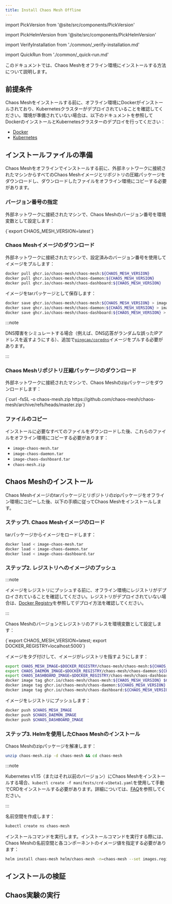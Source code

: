 ```yaml
---
title: Install Chaos Mesh Offline
---
```


import PickVersion from '@site/src/components/PickVersion'

import PickHelmVersion from '@site/src/components/PickHelmVersion'

import VerifyInstallation from './common/\_verify-installation.md'

import QuickRun from './common/\_quick-run.md'

このドキュメントでは、Chaos Meshをオフライン環境にインストールする方法について説明します。

## 前提条件

Chaos Meshをインストールする前に、オフライン環境にDockerがインストールされており、Kubernetesクラスターがデプロイされていることを確認してください。環境が準備されていない場合は、以下のドキュメントを参照してDockerのインストールとKubernetesクラスターのデプロイを行ってください：

- [Docker](https://www.docker.com/get-started)
- [Kubernetes](https://kubernetes.io/docs/setup/)

## インストールファイルの準備

Chaos Meshをオフラインでインストールする前に、外部ネットワークに接続されたマシンからすべてのChaos Meshイメージとリポジトリの圧縮パッケージをダウンロードし、ダウンロードしたファイルをオフライン環境にコピーする必要があります。

### バージョン番号の指定

外部ネットワークに接続されたマシンで、Chaos Meshのバージョン番号を環境変数として設定します：

<PickVersion>
{`export CHAOS_MESH_VERSION=latest`}
</PickVersion>

### Chaos Meshイメージのダウンロード

外部ネットワークに接続されたマシンで、設定済みのバージョン番号を使用してイメージをプルします：

```bash
docker pull ghcr.io/chaos-mesh/chaos-mesh:${CHAOS_MESH_VERSION}
docker pull ghcr.io/chaos-mesh/chaos-daemon:${CHAOS_MESH_VERSION}
docker pull ghcr.io/chaos-mesh/chaos-dashboard:${CHAOS_MESH_VERSION}
```

イメージをtarパッケージとして保存します：

```bash
docker save ghcr.io/chaos-mesh/chaos-mesh:${CHAOS_MESH_VERSION} > image-chaos-mesh.tar
docker save ghcr.io/chaos-mesh/chaos-daemon:${CHAOS_MESH_VERSION} > image-chaos-daemon.tar
docker save ghcr.io/chaos-mesh/chaos-dashboard:${CHAOS_MESH_VERSION} > image-chaos-dashboard.tar
```

:::note

DNS障害をシミュレートする場合（例えば、DNS応答がランダムな誤ったIPアドレスを返すようにする）、追加で[`pingcap/coredns`](https://hub.docker.com/r/pingcap/coredns)イメージをプルする必要があります。

:::

### Chaos Meshリポジトリ圧縮パッケージのダウンロード

外部ネットワークに接続されたマシンで、Chaos Meshのzipパッケージをダウンロードします：

<PickVersion isArchive replaced="refs/heads/master">
{`curl -fsSL -o chaos-mesh.zip https://github.com/chaos-mesh/chaos-mesh/archive/refs/heads/master.zip`}
</PickVersion>

### ファイルのコピー

インストールに必要なすべてのファイルをダウンロードした後、これらのファイルをオフライン環境にコピーする必要があります：

- `image-chaos-mesh.tar`
- `image-chaos-daemon.tar`
- `image-chaos-dashboard.tar`
- `chaos-mesh.zip`

## Chaos Meshのインストール

Chaos Meshイメージのtarパッケージとリポジトリのzipパッケージをオフライン環境にコピーした後、以下の手順に従ってChaos Meshをインストールします。

### ステップ1. Chaos Meshイメージのロード

tarパッケージからイメージをロードします：

```bash
docker load < image-chaos-mesh.tar
docker load < image-chaos-daemon.tar
docker load < image-chaos-dashboard.tar
```

### ステップ2. レジストリへのイメージのプッシュ

:::note

イメージをレジストリにプッシュする前に、オフライン環境にレジストリがデプロイされていることを確認してください。レジストリがデプロイされていない場合は、[Docker Registry](https://docs.docker.com/registry/)を参照してデプロイ方法を確認してください。

:::

Chaos Meshのバージョンとレジストリのアドレスを環境変数として設定します：

<PickVersion>
{`export CHAOS_MESH_VERSION=latest; export DOCKER_REGISTRY=localhost:5000`}
</PickVersion>

イメージをタグ付けして、イメージがレジストリを指すようにします：

```bash
export CHAOS_MESH_IMAGE=$DOCKER_REGISTRY/chaos-mesh/chaos-mesh:${CHAOS_MESH_VERSION}
export CHAOS_DAEMON_IMAGE=$DOCKER_REGISTRY/chaos-mesh/chaos-daemon:${CHAOS_MESH_VERSION}
export CHAOS_DASHBOARD_IMAGE=$DOCKER_REGISTRY/chaos-mesh/chaos-dashboard:${CHAOS_MESH_VERSION}
docker image tag ghcr.io/chaos-mesh/chaos-mesh:${CHAOS_MESH_VERSION} $CHAOS_MESH_IMAGE
docker image tag ghcr.io/chaos-mesh/chaos-daemon:${CHAOS_MESH_VERSION} $CHAOS_DAEMON_IMAGE
docker image tag ghcr.io/chaos-mesh/chaos-dashboard:${CHAOS_MESH_VERSION} $CHAOS_DASHBOARD_IMAGE
```

イメージをレジストリにプッシュします：

```bash
docker push $CHAOS_MESH_IMAGE
docker push $CHAOS_DAEMON_IMAGE
docker push $CHAOS_DASHBOARD_IMAGE
```

### ステップ3. Helmを使用したChaos Meshのインストール

Chaos Meshのzipパッケージを解凍します：

```bash
unzip chaos-mesh.zip -d chaos-mesh && cd chaos-mesh
```

:::note

Kubernetes v1.15（またはそれ以前のバージョン）にChaos Meshをインストールする場合、`kubectl create -f manifests/crd-v1beta1.yaml`を使用して手動でCRDをインストールする必要があります。詳細については、[FAQ](./faqs.md#failed-to-install-chaos-mesh-with-the-message-no-matches-for-kind-customresourcedefinition-in-version-apiextensionsk8siov1)を参照してください。

:::

名前空間を作成します：

```bash
kubectl create ns chaos-mesh
```

インストールコマンドを実行します。インストールコマンドを実行する際には、Chaos Meshの名前空間と各コンポーネントのイメージ値を指定する必要があります：

```bash
helm install chaos-mesh helm/chaos-mesh -n=chaos-mesh --set images.registry=$DOCKER_REGISTRY
```

## インストールの検証

<VerifyInstallation />

## Chaos実験の実行

<QuickRun />